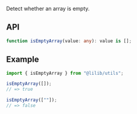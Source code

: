 Detect whether an array is empty.

## API

```ts
function isEmptyArray(value: any): value is [];
```

## Example

```ts
import { isEmptyArray } from "@lilib/utils";

isEmptyArray([]);
// => true

isEmptyArray([""]);
// => false
```
